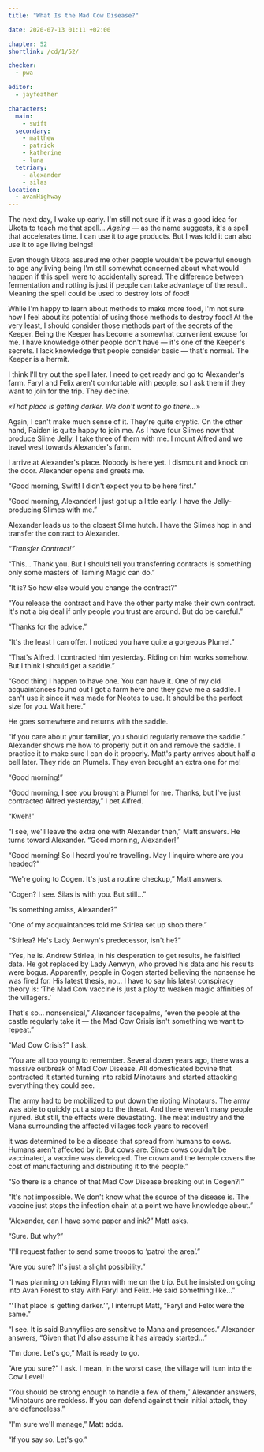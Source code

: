 ```yaml
---
title: "What Is the Mad Cow Disease?"

date: 2020-07-13 01:11 +02:00

chapter: 52
shortlink: /cd/1/52/

checker:
  - pwa

editor: 
  - jayfeather

characters:
  main:
    - swift
  secondary:
    - matthew
    - patrick
    - katherine
    - luna
  tetriary:
    - alexander
    - silas
location:
  - avanHighway
---
```

The next day, I wake up early.
I'm still not sure if it was a good idea for Ukota to teach me that spell…
*Ageing* — as the name suggests, it's a spell that accelerates time.
I can use it to age products.
But I was told it can also use it to age living beings!

Even though Ukota assured me other people wouldn't be powerful enough to age any living being I'm still somewhat concerned about what would happen if this spell were to accidentally spread.
The difference between fermentation and rotting is just if people can take advantage of the result.
Meaning the spell could be used to destroy lots of food!

While I'm happy to learn about methods to make more food, I'm not sure how I feel about its potential of using those methods to destroy food!
At the very least, I should consider those methods part of the secrets of the Keeper.
Being the Keeper has become a somewhat convenient excuse for me.
I have knowledge other people don't have — it's one of the Keeper's secrets.
I lack knowledge that people consider basic — that's normal.
The Keeper is a hermit.

I think I'll try out the spell later.
I need to get ready and go to Alexander's farm.
Faryl and Felix aren't comfortable with people, so I ask them if they want to join for the trip.
They decline.

*«That place is getting darker. We don't want to go there…»*

Again, I can't make much sense of it.
They're quite cryptic.
On the other hand, Raiden is quite happy to join me.
As I have four Slimes now that produce Slime Jelly, I take three of them with me.
I mount Alfred and we travel west towards Alexander's farm.

I arrive at Alexander's place.
Nobody is here yet.
I dismount and knock on the door.
Alexander opens and greets me.

“Good morning, Swift!
I didn't expect you to be here first.”

“Good morning, Alexander!
I just got up a little early.
I have the Jelly-producing Slimes with me.”

Alexander leads us to the closest Slime hutch.
I have the Slimes hop in and transfer the contract to Alexander.

*“Transfer Contract!”*

“This…
Thank you.
But I should tell you transferring contracts is something only some masters of Taming Magic can do.”

“It is?
So how else would you change the contract?”

“You release the contract and have the other party make their own contract.
It's not a big deal if only people you trust are around.
But do be careful.”

“Thanks for the advice.”

“It's the least I can offer.
I noticed you have quite a gorgeous Plumel.”

“That's Alfred.
I contracted him yesterday.
Riding on him works somehow.
But I think I should get a saddle.”

“Good thing I happen to have one.
You can have it.
One of my old acquaintances found out I got a farm here and they gave me a saddle.
I can't use it since it was made for Neotes to use.
It should be the perfect size for you.
Wait here.”

He goes somewhere and returns with the saddle.

“If you care about your familiar, you should regularly remove the saddle.”
Alexander shows me how to properly put it on and remove the saddle.
I practice it to make sure I can do it properly.
Matt's party arrives about half a bell later.
They ride on Plumels.
They even brought an extra one for me!

“Good morning!”

“Good morning, I see you brought a Plumel for me.
Thanks, but I've just contracted Alfred yesterday,” I pet Alfred.

“Kweh!”

“I see, we'll leave the extra one with Alexander then,” Matt answers.
He turns toward Alexander.
“Good morning, Alexander!”

“Good morning!
So I heard you're travelling.
May I inquire where are you headed?”

“We're going to Cogen.
It's just a routine checkup,” Matt answers.

“Cogen?
I see.
Silas is with you.
But still…”

“Is something amiss, Alexander?”

“One of my acquaintances told me Stirlea set up shop there.”

“Stirlea? He's Lady Aenwyn's predecessor, isn't he?”

“Yes, he is.
Andrew Stirlea, in his desperation to get results, he falsified data.
He got replaced by Lady Aenwyn, who proved his data and his results were bogus.
Apparently, people in Cogen started believing the nonsense he was fired for.
His latest thesis, no…
I have to say his latest conspiracy theory is: ‘The Mad Cow vaccine is just a ploy to weaken magic affinities of the villagers.’

That's so… nonsensical,” Alexander facepalms, “even the people at the castle regularly take it — the Mad Cow Crisis isn't something we want to repeat.”

“Mad Cow Crisis?” I ask.

“You are all too young to remember.
Several dozen years ago, there was a massive outbreak of Mad Cow Disease.
All domesticated bovine that contracted it started turning into rabid Minotaurs and started attacking everything they could see.

The army had to be mobilized to put down the rioting Minotaurs.
The army was able to quickly put a stop to the threat.
And there weren't many people injured.
But still, the effects were devastating.
The meat industry and the Mana surrounding the affected villages took years to recover!

It was determined to be a disease that spread from humans to cows.
Humans aren't affected by it.
But cows are.
Since cows couldn't be vaccinated, a vaccine was developed.
The crown and the temple covers the cost of manufacturing and distributing it to the people.”

“So there is a chance of that Mad Cow Disease breaking out in Cogen?!”

“It's not impossible.
We don't know what the source of the disease is.
The vaccine just stops the infection chain at a point we have knowledge about.”

“Alexander, can I have some paper and ink?” Matt asks.

“Sure. But why?”

“I'll request father to send some troops to ‘patrol the area’.”

“Are you sure?
It's just a slight possibility.”

“I was planning on taking Flynn with me on the trip.
But he insisted on going into Avan Forest to stay with Faryl and Felix.
He said something like…”

“‘That place is getting darker.’”, I interrupt Matt, “Faryl and Felix were the same.”

“I see.
It is said Bunnyflies are sensitive to Mana and presences.”
Alexander answers, “Given that I'd also assume it has already started…”

“I'm done.
Let's go,” Matt is ready to go.

“Are you sure?” I ask.
I mean, in the worst case, the village will turn into the Cow Level!

“You should be strong enough to handle a few of them,” Alexander answers, “Minotaurs are reckless.
If you can defend against their initial attack, they are defenceless.”

“I'm sure we'll manage,” Matt adds.

“If you say so.
Let's go.”
